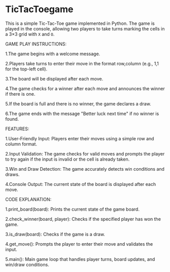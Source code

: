 # TicTacToegame
This is a simple Tic-Tac-Toe game implemented in Python. The game is played in the console, allowing two players to take turns marking the cells in a 3×3 grid with `X` and `O`.

GAME PLAY INSTRUCTIONS:

1.The game begins with a welcome message.

2.Players take turns to enter their move in the format row,column (e.g., 1,1 for the top-left cell).

3.The board will be displayed after each move.


4.The game checks for a winner after each move and announces the winner if there is one.

5.If the board is full and there is no winner, the game declares a draw.

6.The game ends with the message "Better luck next time" if no winner is found.

FEATURES:

1.User-Friendly Input: Players enter their moves using a simple row and column format.

2.Input Validation: The game checks for valid moves and prompts the player to try again if the input is invalid or the cell is already taken.

3.Win and Draw Detection: The game accurately detects win conditions and draws.

4.Console Output: The current state of the board is displayed after each move.

CODE EXPLANATION:

1.print_board(board): Prints the current state of the game board.

2.check_winner(board, player): Checks if the specified player has won the game.

3.is_draw(board): Checks if the game is a draw.

4.get_move(): Prompts the player to enter their move and validates the input.

5.main(): Main game loop that handles player turns, board updates, and win/draw conditions.
